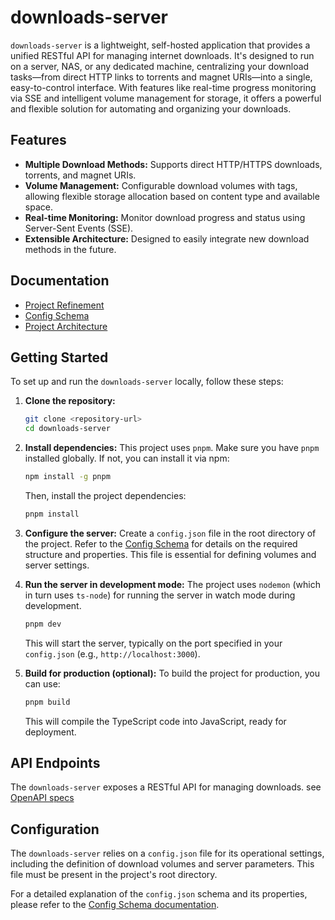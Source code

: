 # downloads-server

`downloads-server` is a lightweight, self-hosted application that provides a unified RESTful API for managing internet downloads. It's designed to run on a server, NAS, or any dedicated machine, centralizing your download tasks—from direct HTTP links to torrents and magnet URIs—into a single, easy-to-control interface. With features like real-time progress monitoring via SSE and intelligent volume management for storage, it offers a powerful and flexible solution for automating and organizing your downloads.

## Features

- **Multiple Download Methods:** Supports direct HTTP/HTTPS downloads, torrents, and magnet URIs.
- **Volume Management:** Configurable download volumes with tags, allowing flexible storage allocation based on content type and available space.
- **Real-time Monitoring:** Monitor download progress and status using Server-Sent Events (SSE).
- **Extensible Architecture:** Designed to easily integrate new download methods in the future.

## Documentation

- [Project Refinement](docs/project-refinement.md)
- [Config Schema](docs/config-schema.md)
- [Project Architecture](docs/architecture.md)

## Getting Started

To set up and run the `downloads-server` locally, follow these steps:

1.  **Clone the repository:**
    ```bash
    git clone <repository-url>
    cd downloads-server
    ```

2.  **Install dependencies:**
    This project uses `pnpm`. Make sure you have `pnpm` installed globally. If not, you can install it via npm:
    ```bash
    npm install -g pnpm
    ```
    Then, install the project dependencies:
    ```bash
    pnpm install
    ```

3.  **Configure the server:**
    Create a `config.json` file in the root directory of the project. Refer to the [Config Schema](docs/config-schema.md) for details on the required structure and properties. This file is essential for defining volumes and server settings.

4.  **Run the server in development mode:**
    The project uses `nodemon` (which in turn uses `ts-node`) for running the server in watch mode during development.
    ```bash
    pnpm dev
    ```
    This will start the server, typically on the port specified in your `config.json` (e.g., `http://localhost:3000`).

5.  **Build for production (optional):**
    To build the project for production, you can use:
    ```bash
    pnpm build
    ```
    This will compile the TypeScript code into JavaScript, ready for deployment.

## API Endpoints

The `downloads-server` exposes a RESTful API for managing downloads. see [OpenAPI specs](openapi.yaml)

## Configuration

The `downloads-server` relies on a `config.json` file for its operational settings, including the definition of download volumes and server parameters. This file must be present in the project's root directory.

For a detailed explanation of the `config.json` schema and its properties, please refer to the [Config Schema documentation](docs/config-schema.md).
